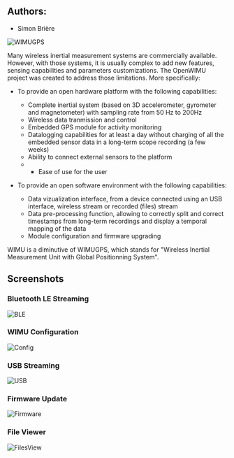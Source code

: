 ## Authors:
- Simon Brière

![WIMUGPS](https://github.com/introlab/openwimu/blob/master/images/WIMUGPS.jpg)

Many wireless inertial measurement systems are commercially available. However, with those systems, it is usually complex to add new features, sensing capabilities and parameters customizations. The OpenWIMU project was created to address those limitations. More specifically:
  
  * To provide an open hardware platform with the following capabilities:
    - Complete inertial system (based on 3D accelerometer, gyrometer and magnetometer) with sampling rate from 50 Hz to 200Hz
    - Wireless data tranmission and control
    - Embedded GPS module for activity monitoring
    - Datalogging capabilities for at least a day without charging of all the embedded sensor data in a long-term scope recording (a few weeks)
    - Ability to connect external sensors to the platform
    - - Ease of use for the user

   * To provide an open software environment with the following capabilities:
     - Data vizualization interface, from a device connected using an USB interface, wireless stream or recorded (files) stream
     - Data pre-processing function, allowing to correctly split and correct timestamps from long-term recordings and display a temporal mapping of the data
     - Module configuration and firmware upgrading

WIMU is a diminutive of WIMUGPS, which stands for "Wireless Inertial Measurement Unit with Global Positionning System".

## Screenshots

### Bluetooth LE Streaming
![BLE](https://github.com/introlab/openwimu/blob/master/images/WIMUStudio2_BLEStream.png)

### WIMU Configuration
![Config](https://github.com/introlab/openwimu/blob/master/images/WIMUStudio2_Config.png)

### USB Streaming
![USB](https://github.com/introlab/openwimu/blob/master/images/WIMUStudio2_USBStream.png)

### Firmware Update
![Firmware](https://github.com/introlab/openwimu/blob/master/images/WIMUStudio2_Updater.png)

### File Viewer
![FilesView](https://github.com/introlab/openwimu/blob/master/images/WIMUStudio2_Viewer.png)
